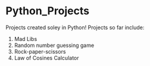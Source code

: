 # Python_Projects
Projects created soley in Python!
Projects so far include: 
1. Mad Libs
2. Random number guessing game
3. Rock-paper-scissors
4. Law of Cosines Calculator
